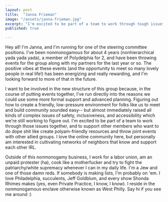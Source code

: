 ```yaml
---
layout: post
title:  "Janna Frieman"
image: "/assets/janna-frieman.jpg"
excerpt: "I'm excited to be part of a team to work through tough issues together, and to support other members who want to do dope shit."
published: true

---
```


Hey all! I'm Janna, and I'm running for one of the steering committee positions. I've been nonmonogamous for about 4 years (nonhierarchical yada yada yada), a member of Polydelphia for 2, and have been throwing events for the group along with my partners for the last year or so. The positive vibes at these events (and the opportunity to meet so many lovely people in real life!) has been energizing and really rewarding, and I'm looking forward to more of that in the future.

I want to be involved in the new structure of this group because, in the course of putting events together, I've run directly into the reasons we could use some more formal support and advanced planning. Figuring out how to create a friendly, low-pressure environment for folks like us to meet and build community sounded easy-- but almost immediately raised all kinds of complex issues of safety, inclusiveness, and accessibility which we're still working to figure out. I'm excited to be part of a team to work through those issues together, and to support other members who want to do dope shit like create polyam-friendly resources and throw joint events with other allied groups. I love the online community here, but personally am interested in cultivating networks of neighbors that know and support each other IRL.

Outside of this nonmonogamy business, I work for a labor union, am an unpaid protester (ha), cook like a motherfucker and try to fight the patriarchy/white supremacy whenever I can in my daily life. I'm a Jew and one of those damn reds. If somebody is making lists, I'm probably on 'em. I love Philadelphia, succulents, Jeff Goldblum, and every show Shonda Rhimes makes (yes, even Private Practice, I know, I know). I reside in the nonmonogamous enclave otherwise known as West Philly. Say hi if you see me around :)
